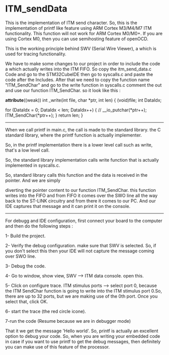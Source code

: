 # ITM_sendData
This is the implementation of ITM send character.
So, this is the implementation of printf like feature using ARM Cortex M3/M4/M7 ITM functionality.
This function will not work for ARM Cortex M0/M0+. If you are using Cortex M0, then you can use semihosting feature of openOCD.

This is the working principle behind SWV (Serial Wire Viewer), a which is used for tracing functionality.

We have to make some changes to our project in order to include the code a which actually writes into the ITM FIFO. So copy the itm_send_data.c Code and go to the STM32CubeIDE then go to syscalls.c and paste the code after the Includes. After that we need to copy the function name "ITM_SendChar" and go to the write function in syscalls.c comment the out and use our function ITM_SendChar. so it look like this :

__attribute__((weak)) int _write(int file, char *ptr, int len)
{
  (void)file;
  int DataIdx;

  for (DataIdx = 0; DataIdx < len; DataIdx++)
  {
//    __io_putchar(*ptr++);
	  ITM_SendChar(*ptr++);
  }
  return len;
}

************************************
When we call printf in main.c, the call is made to the standard library. the C standard library, where the printf function is actually implementer.

So, in the printf implementation there is a lower level call such as write, that's a low level call.

So, the standard library implementation calls write function that is actually implemented in syscalls.c.

So, standard library calls this function and the data is received in the pointer. And we are simply

diverting the pointer content to our function ITM_SendChar. this function writes into the FIFO and from FIFO it comes over the SWO line all the way back to the ST-LINK circuitry and from there it comes to our PC. And our IDE captures that message and it can print it on the console.
***********************************
For debugg and IDE configuration, first connect your board to the computer and then do the following steps :

1- Build the project.

2- Verify the debug configuration. make sure that SWV is selected. So, if you don't select this then your IDE will not capture the message coming over SWO line.

3- Debug the code.

4- Go to window, show view, SWV --> ITM data console. open this.

5- Click on configure trace. ITM stimulus ports --> select port 0, because the ITM SendChar function is going to write into the ITM stimulus port 0.So, there are up to 32 ports, but we are making use of the 0th port. Once you select that, click OK.

6- start the trace (the red circle icone).

7-run the code (Resume because we are in debugger mode)



That it we get the message 'Hello world'. So, printf is actually an excellent option to debug your code.
So, when you are writing your embedded code in case if you want to use printf to get the debug messages, then definitely you can make use of this feature of the processor.

